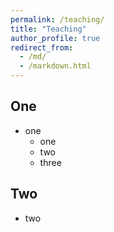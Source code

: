 ```yaml
---
permalink: /teaching/
title: "Teaching"
author_profile: true
redirect_from: 
  - /md/
  - /markdown.html
---
```


## One

* one
  * one
  * two
  * three

## Two

* two
